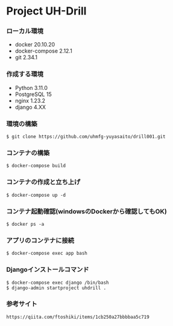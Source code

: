 # Project UH-Drill

### ローカル環境
- docker 20.10.20
- docker-compose 2.12.1
- git 2.34.1

### 作成する環境
- Python 3.11.0
- PostgreSQL 15
- nginx 1.23.2
- django 4.XX

### 環境の構築
```
$ git clone https://github.com/uhmfg-yuyasaito/drill001.git
```

### コンテナの構築
```
$ docker-compose build
```

### コンテナの作成と立ち上げ
```
$ docker-compose up -d
```

### コンテナ起動確認(windowsのDockerから確認してもOK)
```
$ docker ps -a
```

### アプリのコンテナに接続
```
$ docker-compose exec app bash
```

### Djangoインストールコマンド
```
$ docker-compose exec django /bin/bash
$ django-admin startproject uhdrill .
```

### 参考サイト
```
https://qiita.com/ftoshiki/items/1cb250a27bbbbaa5c719
```
